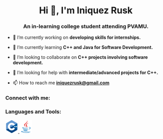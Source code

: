 <h1 align="center">Hi 👋, I'm Iniquez Rusk</h1>
<h3 align="center">An in-learning college student attending PVAMU.</h3>

- 🔭 I’m currently working on **developing skills for internships.**

- 🌱 I’m currently learning **C++ and Java for Software Development.**

- 👯 I’m looking to collaborate on **C++ projects involving software development.**

- 🤝 I’m looking for help with **intermediate/advanced projects for C++.**

- 📫 How to reach me **iniquezrusk@gmail.com**

<h3 align="left">Connect with me:</h3>
<p align="left">
</p>

<h3 align="left">Languages and Tools:</h3>
<p align="left"> <a href="https://www.w3schools.com/cpp/" target="_blank" rel="noreferrer"> <img src="https://raw.githubusercontent.com/devicons/devicon/master/icons/cplusplus/cplusplus-original.svg" alt="cplusplus" width="40" height="40"/> </a> <a href="https://www.java.com" target="_blank" rel="noreferrer"> <img src="https://raw.githubusercontent.com/devicons/devicon/master/icons/java/java-original.svg" alt="java" width="40" height="40"/> </a> </p>
